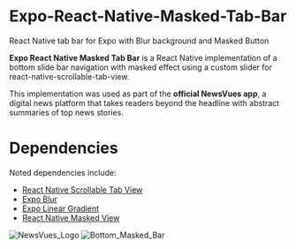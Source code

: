 # Expo-React-Native-Masked-Tab-Bar
React Native tab bar for Expo with Blur background and Masked Button

**Expo React Native Masked Tab Bar** is a React Native implementation of a bottom slide bar navigation with masked effect using a custom slider for react-native-scrollable-tab-view.

This implementation was used as part of the **official NewsVues app**, a digital news platform that takes readers beyond the headline with abstract summaries of top news stories.

# Dependencies
Noted dependencies include:
* [React Native Scrollable Tab View](https://github.com/ptomasroos/react-native-scrollable-tab-view)
* [Expo Blur ](https://docs.expo.dev/versions/latest/sdk/blur-view/) 
* [Expo Linear Gradient](https://docs.expo.dev/versions/latest/sdk/linear-gradient/)
* [React Native Masked View](https://github.com/react-native-masked-view/masked-view)

![NewsVues_Logo](https://user-images.githubusercontent.com/111016407/188357688-cd10a93c-9206-44b9-9958-e93aaf761738.png)
![Bottom_Masked_Bar](https://user-images.githubusercontent.com/111016407/188359829-288fd87a-30e6-4250-83f4-a804ae0606e4.jpeg)
